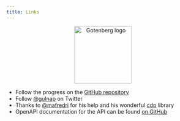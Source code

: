 ```yaml
---
title: Links
---
```


<p align="center">
    <img src="https://user-images.githubusercontent.com/8983173/50009948-84b01e00-ffb8-11e8-850b-fc240382c626.png" alt="Gotenberg logo" width="150" height="150" />
</p>

* Follow the progress on the [GitHub repository](https://github.com/thecodingmachine/gotenberg)
* Follow [@gulnap](https://twitter.com/gulnap) on Twitter
* Thanks to [@mafredri](https://github.com/mafredri) for his help and his wonderful [cdp](https://github.com/mafredri/cdp) library
* OpenAPI documentation for the API can be found [on GitHub](https://github.com/thecodingmachine/gotenberg/blob/master/docs/openapi.yaml)

